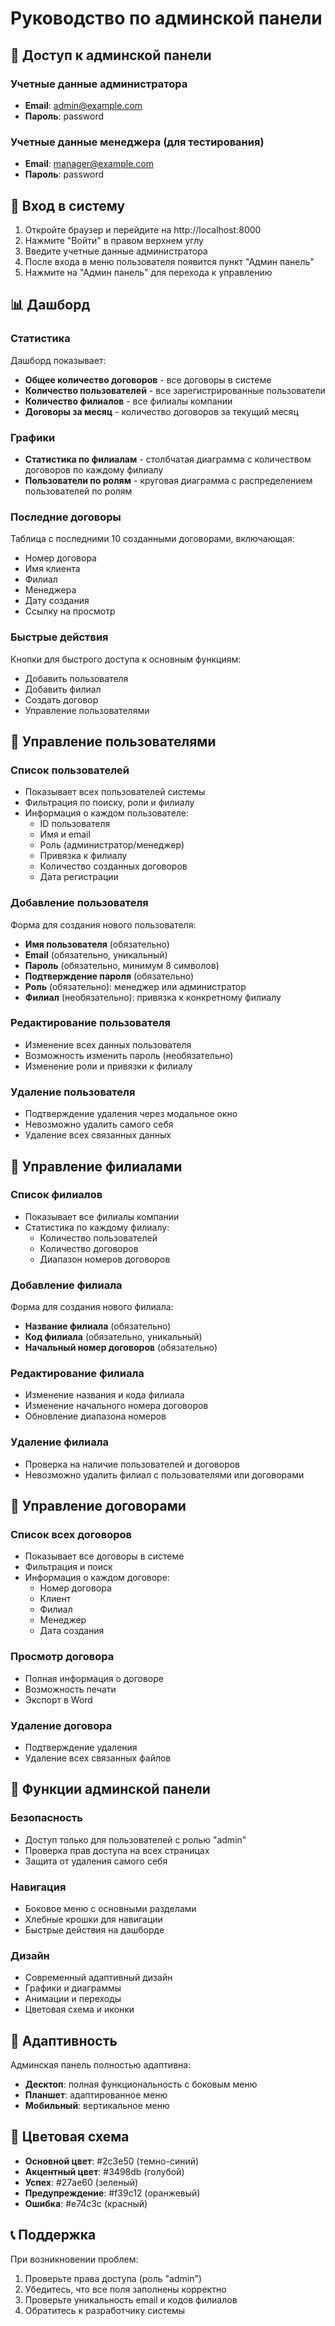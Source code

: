 # Руководство по админской панели

## 🔐 Доступ к админской панели

### Учетные данные администратора
- **Email**: admin@example.com
- **Пароль**: password

### Учетные данные менеджера (для тестирования)
- **Email**: manager@example.com
- **Пароль**: password

## 🚀 Вход в систему

1. Откройте браузер и перейдите на http://localhost:8000
2. Нажмите "Войти" в правом верхнем углу
3. Введите учетные данные администратора
4. После входа в меню пользователя появится пункт "Админ панель"
5. Нажмите на "Админ панель" для перехода к управлению

## 📊 Дашборд

### Статистика
Дашборд показывает:
- **Общее количество договоров** - все договоры в системе
- **Количество пользователей** - все зарегистрированные пользователи
- **Количество филиалов** - все филиалы компании
- **Договоры за месяц** - количество договоров за текущий месяц

### Графики
- **Статистика по филиалам** - столбчатая диаграмма с количеством договоров по каждому филиалу
- **Пользователи по ролям** - круговая диаграмма с распределением пользователей по ролям

### Последние договоры
Таблица с последними 10 созданными договорами, включающая:
- Номер договора
- Имя клиента
- Филиал
- Менеджера
- Дату создания
- Ссылку на просмотр

### Быстрые действия
Кнопки для быстрого доступа к основным функциям:
- Добавить пользователя
- Добавить филиал
- Создать договор
- Управление пользователями

## 👥 Управление пользователями

### Список пользователей
- Показывает всех пользователей системы
- Фильтрация по поиску, роли и филиалу
- Информация о каждом пользователе:
  - ID пользователя
  - Имя и email
  - Роль (администратор/менеджер)
  - Привязка к филиалу
  - Количество созданных договоров
  - Дата регистрации

### Добавление пользователя
Форма для создания нового пользователя:
- **Имя пользователя** (обязательно)
- **Email** (обязательно, уникальный)
- **Пароль** (обязательно, минимум 8 символов)
- **Подтверждение пароля** (обязательно)
- **Роль** (обязательно): менеджер или администратор
- **Филиал** (необязательно): привязка к конкретному филиалу

### Редактирование пользователя
- Изменение всех данных пользователя
- Возможность изменить пароль (необязательно)
- Изменение роли и привязки к филиалу

### Удаление пользователя
- Подтверждение удаления через модальное окно
- Невозможно удалить самого себя
- Удаление всех связанных данных

## 🏢 Управление филиалами

### Список филиалов
- Показывает все филиалы компании
- Статистика по каждому филиалу:
  - Количество пользователей
  - Количество договоров
  - Диапазон номеров договоров

### Добавление филиала
Форма для создания нового филиала:
- **Название филиала** (обязательно)
- **Код филиала** (обязательно, уникальный)
- **Начальный номер договоров** (обязательно)

### Редактирование филиала
- Изменение названия и кода филиала
- Изменение начального номера договоров
- Обновление диапазона номеров

### Удаление филиала
- Проверка на наличие пользователей и договоров
- Невозможно удалить филиал с пользователями или договорами

## 📄 Управление договорами

### Список всех договоров
- Показывает все договоры в системе
- Фильтрация и поиск
- Информация о каждом договоре:
  - Номер договора
  - Клиент
  - Филиал
  - Менеджер
  - Дата создания

### Просмотр договора
- Полная информация о договоре
- Возможность печати
- Экспорт в Word

### Удаление договора
- Подтверждение удаления
- Удаление всех связанных файлов

## 🔧 Функции админской панели

### Безопасность
- Доступ только для пользователей с ролью "admin"
- Проверка прав доступа на всех страницах
- Защита от удаления самого себя

### Навигация
- Боковое меню с основными разделами
- Хлебные крошки для навигации
- Быстрые действия на дашборде

### Дизайн
- Современный адаптивный дизайн
- Графики и диаграммы
- Анимации и переходы
- Цветовая схема и иконки

## 📱 Адаптивность

Админская панель полностью адаптивна:
- **Десктоп**: полная функциональность с боковым меню
- **Планшет**: адаптированное меню
- **Мобильный**: вертикальное меню

## 🎨 Цветовая схема

- **Основной цвет**: #2c3e50 (темно-синий)
- **Акцентный цвет**: #3498db (голубой)
- **Успех**: #27ae60 (зеленый)
- **Предупреждение**: #f39c12 (оранжевый)
- **Ошибка**: #e74c3c (красный)

## 📞 Поддержка

При возникновении проблем:
1. Проверьте права доступа (роль "admin")
2. Убедитесь, что все поля заполнены корректно
3. Проверьте уникальность email и кодов филиалов
4. Обратитесь к разработчику системы 